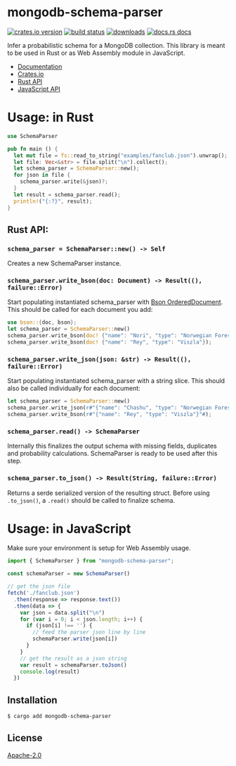 # mongodb-schema-parser
[![crates.io version][1]][2] [![build status][3]][4]
[![downloads][5]][6] [![docs.rs docs][7]][8]

Infer a probabilistic schema for a MongoDB collection. This library is meant
to be used in Rust or as Web Assembly module in JavaScript.

- [Documentation][8]
- [Crates.io][2]
- [Rust API]()
- [JavaScript API]()

# Usage: in Rust
```rust
use SchemaParser

pub fn main () {
  let mut file = fs::read_to_string("examples/fanclub.json").unwrap();
  let file: Vec<&str> = file.split("\n").collect();
  let schema_parser = SchemaParser::new();
  for json in file {
    schema_parser.write(&json)?;
  }
  let result = schema_parser.read();
  println!("{:?}", result);
}
```
## Rust API:
### `schema_parser = SchemaParser::new() -> Self`
Creates a new SchemaParser instance. 

### `schema_parser.write_bson(doc: Document) -> Result((), failure::Error)`
Start populating instantiated schema_parser with [Bson OrderedDocument](https://docs.rs/bson/0.13.0/bson/ordered/struct.OrderedDocument.html). This should be called for each document you add:
```rust
use bson::{doc, bson};
let schema_parser = SchemaParser::new()
schema_parser.write_bson(doc! {"name": "Nori", "type": "Norwegian Forest Cat"});
schema_parser.write_bson(doc! {"name": "Rey", "type": "Viszla"});
```

### `schema_parser.write_json(json: &str) -> Result((), failure::Error)`
Start populating instantiated schema_parser with a string slice. This should also be called individually for each document:

```rust
let schema_parser = SchemaParser::new()
schema_parser.write_json(r#"{"name": "Chashu", "type": "Norwegian Forest Cat"}"#);
schema_parser.write_bson(r#"{"name": "Rey", "type": "Viszla"}"#);
```

### `schema_parser.read() -> SchemaParser`
Internally this finalizes the output schema with missing fields, duplicates
and probability calculations. SchemaParser is ready to be used after this
step.

### `schema_parser.to_json() -> Result(String, failure::Error)`
Returns a serde serialized version of the resulting struct. Before using `.to_json()`, a `.read()` should be called to finalize schema.


# Usage: in JavaScript 
Make sure your environment is setup for Web Assembly usage. 
```js
import { SchemaParser } from "mongodb-schema-parser";

const schemaParser = new SchemaParser()

// get the json file
fetch('./fanclub.json')
  .then(response => response.text())
  .then(data => {
    var json = data.split("\n")
    for (var i = 0; i < json.length; i++) {
      if (json[i] !== '') {
        // feed the parser json line by line
        schemaParser.write(json[i])
      }
    }
    // get the result as a json string
    var result = schemaParser.toJson()
    console.log(result)
  })
```

## Installation
```sh
$ cargo add mongodb-schema-parser 
```

## License
[Apache-2.0](./LICENSE)

[1]: https://img.shields.io/crates/v/mongodb-schema-parser.svg?style=flat-square
[2]: https://crates.io/crates/mongodb-schema-parser
[3]: https://img.shields.io/travis/lrlna/mongodb-schema-parser.svg?style=flat-square
[4]: https://travis-ci.org/lrlna/mongodb-schema-parser
[5]: https://img.shields.io/crates/d/mongodb-schema-parser.svg?style=flat-square
[6]: https://crates.io/crates/mongodb-schema-parser
[7]: https://img.shields.io/badge/docs-latest-blue.svg?style=flat-square
[8]: https://docs.rs/mongodb-schema-parser
